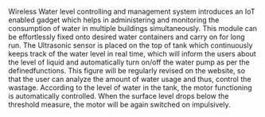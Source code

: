 Wireless Water level controlling and management system introduces an IoT enabled gadget which helps in administering and monitoring the consumption of water in multiple buildings simultaneously.
This module can be effortlessly fixed onto desired water containers and carry on for long run.
The Ultrasonic sensor is placed on the top of tank which continuously keeps track of the water level in real time, which will inform the users about the level of liquid and automatically turn on/off 
the water pump as per the definedfunctions.
This figure will be regularly revised on the website, so that the user can analyze the amount of water usage and thus, control the wastage.
According to the level of water in the tank, the motor functioning is automatically controlled.
When the surface level drops below the threshold measure, the motor will be again switched on impulsively. 
